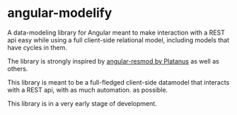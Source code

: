 # angular-modelify
A data-modeling library for Angular meant to make interaction with a REST api
easy while using a full client-side relational model, including models that have
cycles in them.

The library is strongly inspired by [angular-resmod by Platanus](https://github.com/platanus/angular-restmod) as
well as others.

This library is meant to be a full-fledged client-side datamodel that interacts
with a REST api, with as much automation. as possible.

This library is in a very early stage of development.
